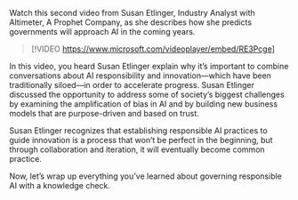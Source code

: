 Watch this second video from Susan Etlinger, Industry Analyst with Altimeter, A Prophet Company, as she describes how she predicts governments will approach AI in the coming years.

> [!VIDEO https://www.microsoft.com/videoplayer/embed/RE3Pcge]

In this video, you heard Susan Etlinger explain why it’s important to combine conversations about AI responsibility and innovation—which have been traditionally siloed—in order to accelerate progress. Susan Etlinger discussed the opportunity to address some of society’s biggest challenges by examining the amplification of bias in AI and by building new business models that are purpose-driven and based on trust.

Susan Etlinger recognizes that establishing responsible AI practices to guide innovation is a process that won’t be perfect in the beginning, but through collaboration and iteration, it will eventually become common practice.

Now, let’s wrap up everything you’ve learned about governing responsible AI with a knowledge check.
